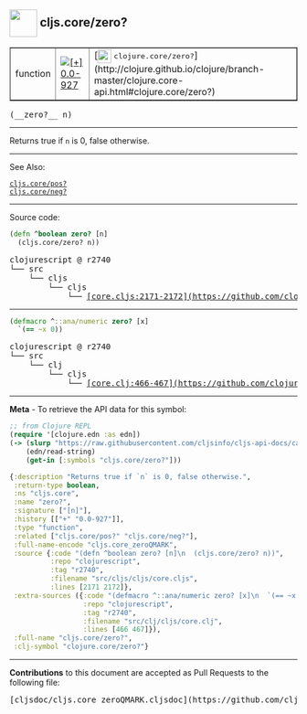 ## <img width="48px" valign="middle" src="http://i.imgur.com/Hi20huC.png"> cljs.core/zero?

 <table border="1">
<tr>

<td>function</td>
<td><a href="https://github.com/cljsinfo/cljs-api-docs/tree/0.0-927"><img valign="middle" alt="[+] 0.0-927" src="https://img.shields.io/badge/+-0.0--927-lightgrey.svg"></a> </td>
<td>
[<img height="24px" valign="middle" src="http://i.imgur.com/1GjPKvB.png"> <samp>clojure.core/zero?</samp>](http://clojure.github.io/clojure/branch-master/clojure.core-api.html#clojure.core/zero?)
</td>
</tr>
</table>

 <samp>
(__zero?__ n)<br>
</samp>

---

Returns true if `n` is 0, false otherwise.

---


See Also:

[`cljs.core/pos?`](cljs.core_posQMARK.md)<br>
[`cljs.core/neg?`](cljs.core_negQMARK.md)<br>

---


Source code:

```clj
(defn ^boolean zero? [n]
  (cljs.core/zero? n))
```

 <pre>
clojurescript @ r2740
└── src
    └── cljs
        └── cljs
            └── <ins>[core.cljs:2171-2172](https://github.com/clojure/clojurescript/blob/r2740/src/cljs/cljs/core.cljs#L2171-L2172)</ins>
</pre>


---

```clj
(defmacro ^::ana/numeric zero? [x]
  `(== ~x 0))
```

 <pre>
clojurescript @ r2740
└── src
    └── clj
        └── cljs
            └── <ins>[core.clj:466-467](https://github.com/clojure/clojurescript/blob/r2740/src/clj/cljs/core.clj#L466-L467)</ins>
</pre>

---

__Meta__ - To retrieve the API data for this symbol:

```clj
;; from Clojure REPL
(require '[clojure.edn :as edn])
(-> (slurp "https://raw.githubusercontent.com/cljsinfo/cljs-api-docs/catalog/cljs-api.edn")
    (edn/read-string)
    (get-in [:symbols "cljs.core/zero?"]))
```

```clj
{:description "Returns true if `n` is 0, false otherwise.",
 :return-type boolean,
 :ns "cljs.core",
 :name "zero?",
 :signature ["[n]"],
 :history [["+" "0.0-927"]],
 :type "function",
 :related ["cljs.core/pos?" "cljs.core/neg?"],
 :full-name-encode "cljs.core_zeroQMARK",
 :source {:code "(defn ^boolean zero? [n]\n  (cljs.core/zero? n))",
          :repo "clojurescript",
          :tag "r2740",
          :filename "src/cljs/cljs/core.cljs",
          :lines [2171 2172]},
 :extra-sources ({:code "(defmacro ^::ana/numeric zero? [x]\n  `(== ~x 0))",
                  :repo "clojurescript",
                  :tag "r2740",
                  :filename "src/clj/cljs/core.clj",
                  :lines [466 467]}),
 :full-name "cljs.core/zero?",
 :clj-symbol "clojure.core/zero?"}

```

---

__Contributions__ to this document are accepted as Pull Requests to the following file:

 <pre>
[cljsdoc/cljs.core_zeroQMARK.cljsdoc](https://github.com/cljsinfo/cljs-api-docs/blob/master/cljsdoc/cljs.core_zeroQMARK.cljsdoc)
</pre>

